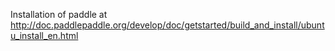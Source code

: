 Installation of paddle at 
	http://doc.paddlepaddle.org/develop/doc/getstarted/build_and_install/ubuntu_install_en.html


